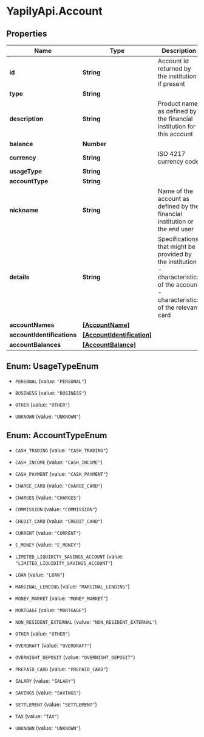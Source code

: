 # YapilyApi.Account

## Properties
Name | Type | Description | Notes
------------ | ------------- | ------------- | -------------
**id** | **String** | Account Id returned by the institution if present | [optional] 
**type** | **String** |  | [optional] 
**description** | **String** | Product name as defined by the financial institution for this account | [optional] 
**balance** | **Number** |  | [optional] 
**currency** | **String** | ISO 4217 currency code | [optional] 
**usageType** | **String** |  | [optional] 
**accountType** | **String** |  | [optional] 
**nickname** | **String** | Name of the account as defined by the financial institution or the end user | [optional] 
**details** | **String** | Specifications that might be provided by the institution - characteristics of the account - characteristics of the relevant card | [optional] 
**accountNames** | [**[AccountName]**](AccountName.md) |  | [optional] 
**accountIdentifications** | [**[AccountIdentification]**](AccountIdentification.md) |  | [optional] 
**accountBalances** | [**[AccountBalance]**](AccountBalance.md) |  | [optional] 


<a name="UsageTypeEnum"></a>
## Enum: UsageTypeEnum


* `PERSONAL` (value: `"PERSONAL"`)

* `BUSINESS` (value: `"BUSINESS"`)

* `OTHER` (value: `"OTHER"`)

* `UNKNOWN` (value: `"UNKNOWN"`)




<a name="AccountTypeEnum"></a>
## Enum: AccountTypeEnum


* `CASH_TRADING` (value: `"CASH_TRADING"`)

* `CASH_INCOME` (value: `"CASH_INCOME"`)

* `CASH_PAYMENT` (value: `"CASH_PAYMENT"`)

* `CHARGE_CARD` (value: `"CHARGE_CARD"`)

* `CHARGES` (value: `"CHARGES"`)

* `COMMISSION` (value: `"COMMISSION"`)

* `CREDIT_CARD` (value: `"CREDIT_CARD"`)

* `CURRENT` (value: `"CURRENT"`)

* `E_MONEY` (value: `"E_MONEY"`)

* `LIMITED_LIQUIDITY_SAVINGS_ACCOUNT` (value: `"LIMITED_LIQUIDITY_SAVINGS_ACCOUNT"`)

* `LOAN` (value: `"LOAN"`)

* `MARGINAL_LENDING` (value: `"MARGINAL_LENDING"`)

* `MONEY_MARKET` (value: `"MONEY_MARKET"`)

* `MORTGAGE` (value: `"MORTGAGE"`)

* `NON_RESIDENT_EXTERNAL` (value: `"NON_RESIDENT_EXTERNAL"`)

* `OTHER` (value: `"OTHER"`)

* `OVERDRAFT` (value: `"OVERDRAFT"`)

* `OVERNIGHT_DEPOSIT` (value: `"OVERNIGHT_DEPOSIT"`)

* `PREPAID_CARD` (value: `"PREPAID_CARD"`)

* `SALARY` (value: `"SALARY"`)

* `SAVINGS` (value: `"SAVINGS"`)

* `SETTLEMENT` (value: `"SETTLEMENT"`)

* `TAX` (value: `"TAX"`)

* `UNKNOWN` (value: `"UNKNOWN"`)




